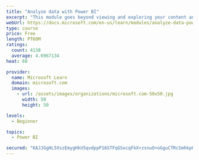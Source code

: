```yaml
---
title: "Analyze data with Power BI"
excerpt: "This module goes beyond viewing and exploring your content and explains how to interact with it by working with reports and dashboards to uncover and share new business insights."
webUrl: https://docs.microsoft.com/en-us/learn/modules/analyze-data-power-bi/
type: course
price: Free
length: PT60M
ratings:
  count: 4138
  average: 4.6967134
heat: 60

provider:
  name: Microsoft Learn
  domain: microsoft.com
  images:
    - url: /assets/images/organizations/microsoft.com-50x50.jpg
      width: 50
      height: 50

levels:
  - Beginner

topics:
  - Power BI

secured: "KAJJGgHL5XszEmygHkU5qvdppP16STFqGSocqFkX+zsnuO+oGguCTRcSmhkpQrnkgUM6szKLmGIaMjjTaJXOis5fWP/E62AkhFwovdyAr242WcaeVGwoic0xDFFe8qrhSh5nFoJMhDuAKPPYZtOG6WOyXN/+H8JUiec030Lg8LT9/D3nysoqkh3fo2NEjY3SnByD/1e0v8XppSerxtnBgPqYZUMhYu3xxs4S4XAg0lyzl3ZbMi4D+KuBcIrvdmruvc46/tjg+G/DtdNj3ZEh3U4bIHUL1itGluYS3FeCf40O+OpeOaLk8/qe7xe38QgAfAk1ZiVzbLQcab50wsYcXy2M8XdpfHEOtp2c+3S7AM6c8N4gqgxUI3Mg5GNh+XsPKtePmRUxVqQpgrUmugA6Tw==;A18aQ8Q2IDJP+5891JYswQ=="
---
```


